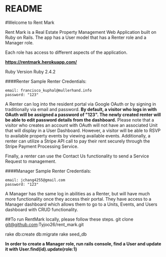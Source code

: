 # README

#Welcome to Rent Mark

Rent Mark is a Real Estate Property Management Web Application built on Ruby on Rails. The app has a User model that has a Renter role and a Manager role.

Each role has access to different aspects of the application.

**https://rentmark.herokuapp.com/**

Ruby Version
Ruby 2.4.2

####Renter
Sample Renter Credentials:
```
email: francisco_kuphal@mullerhand.info
password: "123"
```

A Renter can log into the resident portal via Google OAuth or by signing in traditionally via email and password. **By default, a visitor who logs in with OAuth will be assigned a password of "123". The newly created renter will be able to edit password details from the dashboard.** Please note that a visitor who creates an account with OAuth will not have an associated Unit that will display in a User Dashboard. However, a visitor will be able to RSVP to available property events by viewing available events. Additionally, a renter can utilize a Stripe API call to pay their rent securely through the Stripe Payment Processing Service.

Finally, a renter can use the Contact Us functionality to send a Service Request to management.

####Manager
Sample Renter Credentials:
```
email: jchang4255@gmail.com
password: "123"
```

A Manager has the same log in abilities as a Renter, but will have much more functionality once they access their portal. They have access to a Manager dashboard which allows them to go to a Units, Events, and Users dashboard with CRUD functionality.

##To run RentMark locally, please follow these steps.
git clone git@github.com:Tyjoo26/rent_mark.git

rake db:create db:migrate
rake seed_db

**In order to create a Manager role, run rails console, find a User and update it with User.find(id).update(role:1)**
